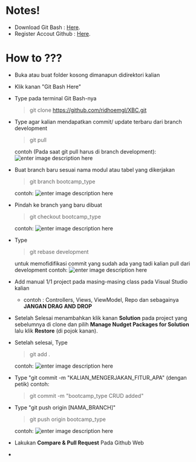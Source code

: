 
# Notes!
 - Download Git Bash : [Here](https://git-scm.com/download/win).
 - Register Accout Github : [Here](https://github.com/).

# How to ???

- Buka atau buat folder kosong dimanapun didirektori kalian
- Klik kanan "Git Bash Here"
- Type pada terminal Git Bash-nya
	> git clone https://github.com/ridhoemgl/XBC.git

- Type  agar kalian mendapatkan commit/ update terbaru dari branch development
	> git pull 

	contoh (Pada saat git pull harus di branch development):
	   ![enter image description here](https://lh3.googleusercontent.com/75LN1sKB7iKs6ccDGF2Jyptc0yJMR4ro0y08hccPmcUyYqnWL6bjcTu5seIzSRBgw9_x3XtuJlN3)

- Buat branch baru sesuai nama modul atau tabel yang dikerjakan
	> git branch bootcamp_type
	
	contoh: 
	![enter image description here](https://lh3.googleusercontent.com/sNnnub2sjj5Oc-FYe3FKFqJN3IsTOuMR237PCGikwh8PbZIvfSCGG2wAhIXHUMBXGDDKD6WwTFi1)

- Pindah ke branch yang baru dibuat
   > git checkout bootcamp_type
	
	contoh:
	![enter image description here](https://lh3.googleusercontent.com/774sL4M5n59SHsLb0LNhGE5QLG-Rm6CRMLqfL8sREhZFLH1nqsscdXufsHMHIwcscLjGip1H7K9C)

- Type 
	> git rebase development

	untuk memofidifikasi commit yang sudah ada yang tadi kalian pull dari development
	contoh:
	![enter image description here](https://lh3.googleusercontent.com/TRrFoN8U9NTfqIw9qtYKMNhN6v_M0L0POnkWeVZ_s4AdKeLgkmNfzRuhJGZKw0MZAYmjXPHGoF7R)

- Add manual 1/1 project pada masing-masing class pada Visual Studio kalian
	- contoh : Controllers, Views, ViewModel, Repo dan sebagainya
	**JANGAN DRAG AND DROP**
- Setelah Selesai menambahkan klik kanan **Solution** pada project yang sebelumnya di clone dan pilih **Manage Nudget Packages for Solution** lalu klik **Restore** (di pojok kanan).
- Setelah selesai, Type
	> git add .

	contoh:
	![enter image description here](https://lh3.googleusercontent.com/grbwSJahq6ymHY3iZCQqbiSHCsn515AQOR7mmnYQVQQdMlIehQiphtYeXBtwsaE9yrFKoF1PkI2K)
	
- Type "git commit -m "KALIAN_MENGERJAKAN_FITUR_APA" (dengan petik)
	contoh:
	> git commit -m "bootcamp_type CRUD added"
	
- Type "git push origin [NAMA_BRANCH]"
	>git push origin bootcamp_type
	
	contoh:
	![enter image description here](https://lh3.googleusercontent.com/eiGh79BS9RRlZuzIzqL426_xe9orXr7zuTT3UdlsQJ96JwCtx7DmBuu4AXuV4n_hbVGVYEKpzGie)

- Lakukan **Compare & Pull Request** Pada Github Web

- 